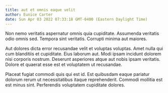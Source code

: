 ```yaml
---
title: aut et omnis eaque velit
author: Eunice Carter
date: Sun Apr 03 2022 07:33:18 GMT-0400 (Eastern Daylight Time)
---
```

Non nemo veritatis aspernatur omnis quia cupiditate. Assumenda veritatis odio omnis sed. Tempora sint veritatis. Corrupti minima aut maiores.

 Aut dolores dicta error recusandae velit et voluptas voluptas. Amet nulla qui cum blanditiis et cupiditate. Eius laborum aut. Modi ipsam incidunt dolorem nisi corporis nostrum. Deserunt asperiores atque aut nobis ipsam veritatis. Dolore et quaerat esse est et voluptatem ut recusandae.

 Placeat fugiat commodi quis qui est id. Est quibusdam eaque pariatur dolorum rerum ut necessitatibus itaque reprehenderit. Commodi mollitia est est minus sint. Perferendis voluptatem cupiditate dolores.